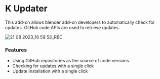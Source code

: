 # K Updater
This add-on allows blender add-on developers to automatically check for updates. GitHub code APIs are used to retrieve updates.

![21 08 2023_16 59 53_REC](https://github.com/kents00/KUpdater/assets/69900896/a17ac4a9-c152-481b-beb7-b644dc07df70)

### Features
- Using GitHub repositories as the source of code versions
- Checking for updates with a single click
- Update installation with a single click
